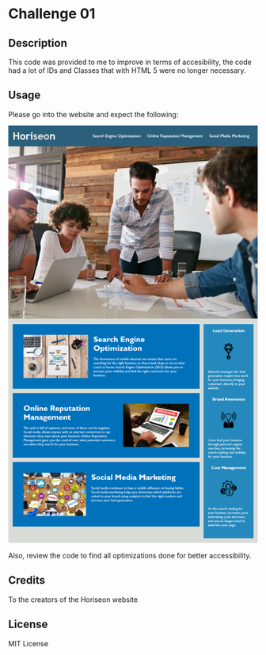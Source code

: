 # Challenge 01

## Description

This code was provided to me to improve in terms of accesibility, the code had a lot of IDs and Classes that with HTML 5 were no longer necessary.

## Usage

Please go into the website and expect the following:

![screenshot of final project expectations](screenshot/screenshot.png)

Also, review the code to find all optimizations done for better accessibility.

## Credits

To the creators of the Horiseon website

## License

MIT License



